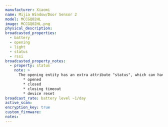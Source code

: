 ```yaml
---
manufacturer: Xiaomi
name: Mijia Window/Door Sensor 2
model: MCCGQ02HL
image: MCCGQ02HL.png
physical_description:
broadcasted_properties:
  - battery
  - opening
  - light
  - status
  - rssi
broadcasted_property_notes:
  - property: status
    note: >
      The opening entity has an extra attribute "status", which can have the following values:
        * opened
        * closed
        * closing timeout
        * device reset
broadcast_rate: battery level ~1/day
active_scan:
encryption_key: true
custom_firmware:
notes:
---
```

